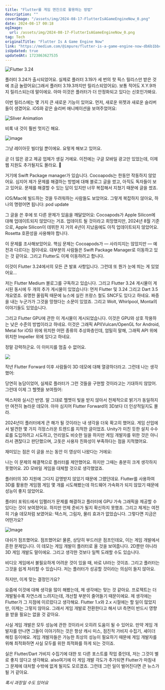 ```yaml
---
title: "Flutter를 게임 엔진으로 활용하는 방법"
description: ""
coverImage: "/assets/img/2024-08-17-FlutterIsAGameEngineNow_0.png"
date: 2024-08-17 00:18
ogImage: 
  url: /assets/img/2024-08-17-FlutterIsAGameEngineNow_0.png
tag: Tech
originalTitle: "Flutter Is A Game Engine Now"
link: "https://medium.com/@impure/flutter-is-a-game-engine-now-db6b1bbce721"
isUpdated: true
updatedAt: 1723863627535
---
```




![Flutter 3.24](/assets/img/2024-08-17-FlutterIsAGameEngineNow_0.png)

플러터 3.24가 출시되었어요. 실제로 플러터 3.19가 세 번의 핫 픽스 릴리스만 받은 것에 조금 놀랐어요(그래서 플러터 3.19.3까지만 릴리스되었어요). 보통 적어도 X.Y.9까지 릴리스되는데 말이에요. 아마 이것은 플러터가 더 안정화되고 있다는 신호인가봐요.

이번 릴리스에는 몇 가지 큰 새로운 기능이 있어요. 먼저, 새로운 위젯과 새로운 슬리버들이 생겼어요. iOS와 같은 슬리버 애니메이션을 보여주었어요:

![Sliver Animation](/assets/img/2024-08-17-FlutterIsAGameEngineNow_1.png)


<div class="content-ad"></div>

비록 내 것이 훨씬 멋지긴 해요.

![image](https://miro.medium.com/v2/resize:fit:1200/0*rmL3jEHskVTCgbiv.gif)

그냥 레이아웃 빌더일 뿐이에요. 요렇게 해보고 있어요.

곧 더 많은 광고 제공 업체가 생길 거에요. 이전에는 구글 모바일 광고만 있었는데, 이제 웹 지원도 추가될지도 몰라요. 🤞

<div class="content-ad"></div>

거기에 Swift Package manager가 있습니다. Cocoapods는 한동안 작동하지 않았어요. 심지어 제가 문제를 해결하는 방법에 대해 블로그 글을 썼고, 아직도 독자들이 보고 있어요. 문제를 해결할 수 있는 답이 있지만 너무 복잡해서 지쳤기 때문에 글을 썼죠.

iOS/Mac에 빌드하는 것을 두려워하는 사람들도 보았어요. 그렇게 복잡하지 않아요, 하나의 명령어면 됩니다: pod update

그 글을 쓴 후에 또 다른 문제가 있음을 깨달았어요: Cocoapods가 Apple Silicon에 대해 업데이트되지 않았다는 거죠. 업데이트 될 것이라고 희망했지만, 2024년 8월 기준으로, Apple Silicon이 데뷔한 지 거의 4년이 지났음에도 아직 업데이트되지 않았어요. Rosetta 호환성을 사용해야 합니다.

이 문제를 조사해보았어요. 핵심 문제는 Cocoapods가 — 사라지지는 않았지만 — 예전과 다르다는 점이네요. 대부분의 사람들은 Swift Package Manager로 이동하고 있는 것 같아요. 그리고 Flutter도 이제 이동하려고 합니다.

<div class="content-ad"></div>

이것이 Flutter 3.24에서의 모든 큰 발표 사항입니다. 그런데 또 뭔가 눈에 띄는 게 있었어요...

저는 Flutter Medium 블로그를 구독하고 있습니다. 그리고 Flutter 3.24 게시물이 게시된 동시에 두 개의 추가 게시물이 있었습니다: 먼저 Flutter 및 3.24 그리고 Dart 3.5 개요였죠. 유명한 올림픽 때문에 뉴스에 실린 프랑스 철도 SNCF도 있다고 하네요. 짜증을 내는 누군가가 그것을 망쳤다는 소문이 있었죠. 그리고 Wolt, Whirlpool, Monta의 이야기들도 있었습니다.

그리고 Flutter GPU에 관한 이 게시물이 게시되었습니다. 이것은 GPU와 상호 작용하는 낮은 수준의 방법이라고 하네요. 이것은 그래픽 API(Vulcan/OpenGL for Android, Metal for iOS) 위에 위치한 어떤 종류의 추상화층인데, 엄밀히 말해, 그래픽 API 위에 위치한 Impeller 위에 있다고 하네요.

정말 강력하군요. 이 이미지를 멈출 수 없어요.

<div class="content-ad"></div>


<img src="/assets/img/2024-08-17-FlutterIsAGameEngineNow_2.png" />

작년 Flutter Forward 이후 사람들이 3D 데모에 대해 열광하더라고. 그런데 나는 생각했어:

당연히 농담이었어, 실제로 플러터가 그런 것들을 구현할 것이라고는 기대하지 않았어. 그런데 이제 그 헬멧을 보여줬어:

텍스처와 실시간 반영. 말 그대로 헬멧이 빛을 받지 않아서 전체적으로 밝기가 동일하지만 여전히 놀라운 데모야. 아마 심지어 Flutter Forward의 3D보다 더 인상적일지도 몰라.


<div class="content-ad"></div>

2024년이 플러터에게 큰 해가 될 것이라는 내 생각을 더욱 확고히 했어요. 게임 산업에서 발견한 몇 가지 걱정스러운 트렌드를 지적한 글이었죠. Unity가 미친 듯한 설치 수수료를 도입하려고 시도하고, 언리얼도 비슷한 일을 하지만 게임 개발자를 위한 것은 아니라서 괜찮다고 판단했으며, 고돗은 사용자 친화성이 부족하다는 점을 지적했어요.

재미있는 점은 이 글을 쓰는 동안 이 영상이 나왔다는 거에요:

나는 이 문제의 해결책으로 플러터를 제안했어요. 하지만 그때는 충분히 크게 생각하지 못했어요. 2D 모바일 게임을 대체할 것으로 생각했었죠.

플러터의 3D 지원에 그다지 감명받지 않았기 때문에 그랬던데요. Flutter를 사용하여 3D를 활용한 게임잼 게임 몇 개를 시도해봤는데 하드웨어 가속화가 되지 않았기 때문에 성능이 좋지 않았어요.

<div class="content-ad"></div>

플러터 포워드에서 임펠러가 문제를 해결하고 플러터에 GPU 가속 그래픽을 제공할 수 있다는 것이 보여졌어요. 하지만 언제 준비가 될지 확신하지 못했죠. 그리고 제게는 여전히 기술 데모처럼 보였어요: 텍스처, 그림자, 물리 효과가 없었습니다. 그렇다면 지금은 어떤가요?

![Image](https://miro.medium.com/v2/resize:fit:1012/0*rFXLv0aW41NpMOGF.gif)

대쉬가 점프했어요. 점프했어요! 물론, 상당히 부드러운 점프인데요, 이는 게임 개발에서 흔한 문제입니다. 이 데모는 게임 개발이 플러터로 올 것을 보여줍니다. 2D뿐만 아니라 3D 게임 개발도 말이에요. 그리고 생각한 것보다 일찍 도래할 수도 있습니다.

비디오 게임에서 불필요하게 어려운 것이 있을 때, 바로 UI라는 것이죠. 그리고 플러터는 그것을 쉽게 처리할 수 있습니다. 저는 플러터가 성공할 것이라는 의심이 들지 않아요.

<div class="content-ad"></div>

하지만, 이게 맞는 결정인가요?

요즘에 이것에 대해 생각을 많이 해봤는데, 제 생각에는 맞는 것 같아요. 프로젝트는 더 개발될수록 자연스레 느려지는데, 개선할 부분이 줄어들기 때문이에요. 제 생각에는 Flutter가 그 지점에 이르렀다고 생각해요. Flutter 1.x와 2.x 시절에는 할 일이 많았지만, 이제는 그렇지 않아요. 그래서 게임 개발로 전환한다고 해서 UI 측면이 반드시 영향을 받을 필요는 없을 것 같아요.

사실 게임 개발은 모두 성능에 관한 것이라서 오히려 도움이 될 수 있어요. 만약 게임 개발자를 만나면 그들이 이야기하는 것은 항상 캐시 미스, 점진적 가비지 수집기, 셰이더 해킹 등이에요. 게임 개발자들은 가능한 최상의 성능이 필요하기 때문에 게임 개발자를 위해 최적화하면 사실 모두를 위한 최적화를 하게 되는 것이죠.

실은 Flutter/Dart 가비지 수집기에 대한 또 다른 포스트를 작업 중인데, 저는 그것이 별로 좋지 않다고 생각해요. also여기에 이 게임 개발 각도가 추가되면 Flutter가 마침내 그 문제에 대처할 수밖에 없게 될지도 모르겠죠. 그런데 그런 일이 벌어진다면 큰 뉴스가 될 거 같아요.

<div class="content-ad"></div>

*혹시 과장일 수도 있어요*